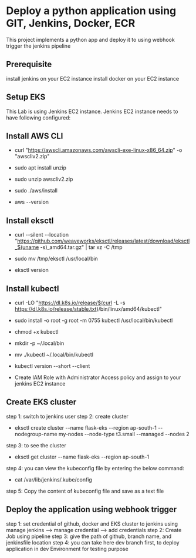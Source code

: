 # Deploy a python application using GIT, Jenkins, Docker, ECR

This project implements a python app and deploy it to using webhook trigger the jenkins pipeline  

## Prerequisite

install jenkins on your EC2 instance
install docker on your EC2 instance

## Setup EKS

This Lab is using Jenkins EC2 instance. Jenkins EC2 instance needs to have following configured:

## Install AWS CLI
- curl "https://awscli.amazonaws.com/awscli-exe-linux-x86_64.zip" -o "awscliv2.zip" 

- sudo apt install unzip

- sudo unzip awscliv2.zip  

- sudo ./aws/install

- aws --version

## Install eksctl
- curl --silent --location "https://github.com/weaveworks/eksctl/releases/latest/download/eksctl_$(uname -s)_amd64.tar.gz" | tar xz -C /tmp 

- sudo mv /tmp/eksctl /usr/local/bin
- eksctl version

## Install kubectl 

- curl -LO "https://dl.k8s.io/release/$(curl -L -s https://dl.k8s.io/release/stable.txt)/bin/linux/amd64/kubectl"
- sudo install -o root -g root -m 0755 kubectl /usr/local/bin/kubectl
- chmod +x kubectl
- mkdir -p ~/.local/bin
- mv ./kubectl ~/.local/bin/kubectl
- kubectl version --short --client

- Create IAM Role with Administrator Access policy and assign to your jenkins EC2 instance

## Create EKS cluster
step 1: switch to jenkins user
step 2: create cluster
- eksctl create cluster --name flask-eks --region ap-south-1 --nodegroup-name my-nodes --node-type t3.small --managed --nodes 2

step 3: to see the cluster
- eksctl get cluster --name flask-eks --region ap-south-1

step 4: you can view the kubeconfig file by entering the below command:

- cat  /var/lib/jenkins/.kube/config 

step 5: Copy the content of kubeconfig file and save as a text file

## Deploy the application using webhook trigger
step 1: set credential of github, docker and EKS cluster to jenkins using manage jenkins --> manage credential --> add credentials
step 2: Create Job using pipeline 
step 3: give the path of github, branch name, and jenkinsfile location
step 4: you can take here dev branch first, to deploy application in dev Environment for testing purpose 
